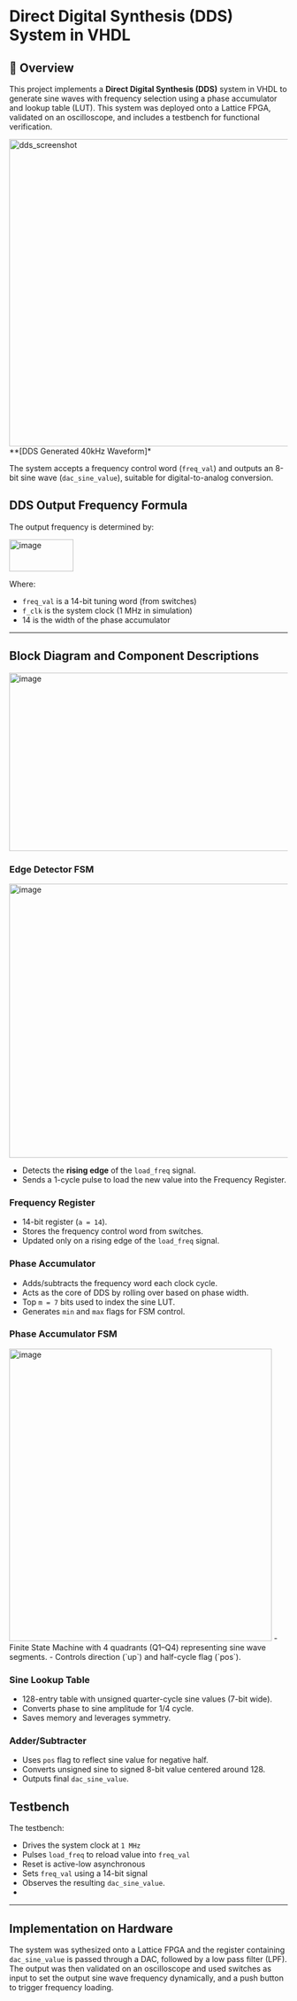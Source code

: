 # Direct Digital Synthesis (DDS) System in VHDL

## 📜 Overview

This project implements a **Direct Digital Synthesis (DDS)** system in VHDL to generate sine waves with frequency selection using a phase accumulator and lookup table (LUT). This system was deployed onto a Lattice FPGA, validated on an oscilloscope, and includes a testbench for functional verification.

<img width="1697" height="555" alt="dds_screenshot" src="https://github.com/user-attachments/assets/6137a98d-f530-480c-b986-f862b4504a91"/>
**[DDS Generated 40kHz Waveform]*

The system accepts a frequency control word (`freq_val`) and outputs an 8-bit sine wave (`dac_sine_value`), suitable for digital-to-analog conversion.

## DDS Output Frequency Formula

The output frequency is determined by:

<img width="116" height="58" alt="image" src="https://github.com/user-attachments/assets/d3d75ea5-4c0d-4cf0-97ca-358f539fbbae" />

Where:
- `freq_val` is a 14-bit tuning word (from switches)
- `f_clk` is the system clock (1 MHz in simulation)
- 14 is the width of the phase accumulator

---

## Block Diagram and Component Descriptions
<img width="1321" height="322" alt="image" src="https://github.com/user-attachments/assets/c13d77af-681f-490f-bb23-1e6ed7cd60c9" />

### Edge Detector FSM
<img width="522" height="495" alt="image" src="https://github.com/user-attachments/assets/4ad92a71-9e69-4077-9716-d85cce1f8dfb" />

- Detects the **rising edge** of the `load_freq` signal.
- Sends a 1-cycle pulse to load the new value into the Frequency Register.

### Frequency Register
- 14-bit register (`a = 14`).
- Stores the frequency control word from switches.
- Updated only on a rising edge of the `load_freq` signal.

### Phase Accumulator
- Adds/subtracts the frequency word each clock cycle.
- Acts as the core of DDS by rolling over based on phase width.
- Top `m = 7` bits used to index the sine LUT.
- Generates `min` and `max` flags for FSM control.

### Phase Accumulator FSM
<img width="475" height="528" alt="image" src="https://github.com/user-attachments/assets/15745515-ff31-4816-b4f6-4a295853ad5b" />
- Finite State Machine with 4 quadrants (Q1–Q4) representing sine wave segments.
- Controls direction (`up`) and half-cycle flag (`pos`).

### Sine Lookup Table
- 128-entry table with unsigned quarter-cycle sine values (7-bit wide).
- Converts phase to sine amplitude for 1/4 cycle.
- Saves memory and leverages symmetry.

### Adder/Subtracter
- Uses `pos` flag to reflect sine value for negative half.
- Converts unsigned sine to signed 8-bit value centered around 128.
- Outputs final `dac_sine_value`.

## Testbench
The testbench:
- Drives the system clock at `1 MHz`
- Pulses `load_freq` to reload value into `freq_val`
- Reset is active-low asynchronous
- Sets `freq_val` using a 14-bit signal 
- Observes the resulting `dac_sine_value`.
- 
---
## Implementation on Hardware
The system was sythesized onto a Lattice FPGA and the register containing `dac_sine_value` is passed through a DAC, followed by a low pass filter (LPF). The output was then validated on an oscilloscope and used switches as input to set the output sine wave frequency dynamically, and a push button to trigger frequency loading.
